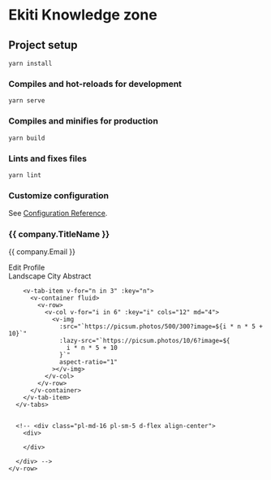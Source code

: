 # Ekiti Knowledge zone

## Project setup
```
yarn install
```

### Compiles and hot-reloads for development
```
yarn serve
```

### Compiles and minifies for production
```
yarn build
```

### Lints and fixes files
```
yarn lint
```

### Customize configuration
See [Configuration Reference](https://cli.vuejs.org/config/).


<div class="pp grey lighten-5 pt-10">
    <v-row class="pl-md=16 pl-sm-6 pl-0 mx-auto mainn">
      <v-col class="mobie" cols="12" sm="auto">
        <v-avatar class="profile" color="grey" size="250">
          <v-img lazy-src=""> </v-img>
        </v-avatar>
      </v-col>
      <v-col class="mobie" cols="12" sm="auto" align-self="center">
        <div>
          <h3>{{ company.TitleName }}</h3>
          <p>{{ company.Email }}</p>
          <v-btn color="success"> Edit Profile </v-btn>
        </div>
      </v-col>
      <v-tabs color="deep-purple accent-4" right>
        <v-tab>Landscape</v-tab>
        <v-tab>City</v-tab>
        <v-tab>Abstract</v-tab>

        <v-tab-item v-for="n in 3" :key="n">
          <v-container fluid>
            <v-row>
              <v-col v-for="i in 6" :key="i" cols="12" md="4">
                <v-img
                  :src="`https://picsum.photos/500/300?image=${i * n * 5 + 10}`"
                  :lazy-src="`https://picsum.photos/10/6?image=${
                    i * n * 5 + 10
                  }`"
                  aspect-ratio="1"
                ></v-img>
              </v-col>
            </v-row>
          </v-container>
        </v-tab-item>
      </v-tabs>

     
      <!-- <div class="pl-md-16 pl-sm-5 d-flex align-center">
        <div>
          
        </div>
        
      </div> -->
    </v-row>
